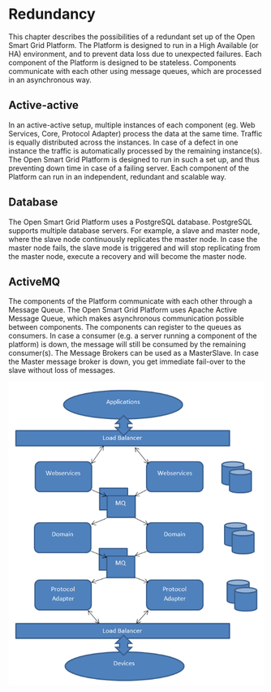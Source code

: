<!--
SPDX-FileCopyrightText: Contributors to the Documentation project

SPDX-License-Identifier: Apache-2.0
-->

# Redundancy

This chapter describes the possibilities of a redundant set up of the Open Smart Grid Platform. The Platform is designed to run in a High Available \(or HA\) environment, and to prevent data loss due to unexpected failures. Each component of the Platform is designed to be stateless. Components communicate with each other using message queues, which are processed in an asynchronous way.

## Active-active

In an active-active setup, multiple instances of each component \(eg. Web Services, Core, Protocol Adapter\) process the data at the same time. Traffic is equally distributed across the instances. In case of a defect in one instance the traffic is automatically processed by the remaining instance\(s\). The Open Smart Grid Platform is designed to run in such a set up, and thus preventing down time in case of a failing server. Each component of the Platform can run in an independent, redundant and scalable way.

## Database

The Open Smart Grid Platform uses a PostgreSQL database. PostgreSQL supports multiple database servers. For example, a slave and master node, where the slave node continuously replicates the master node. In case the master node fails, the slave mode is triggered and will stop replicating from the master node, execute a recovery and will become the master node.

## ActiveMQ

The components of the Platform communicate with each other through a Message Queue. The Open Smart Grid Platform uses Apache Active Message Queue, which makes asynchronous communication possible between components. The components can register to the queues as consumers. In case a consumer \(e.g. a server running a component of the platform\) is down, the message will still be consumed by the remaining consumer\(s\). The Message Brokers can be used as a MasterSlave. In case the Master message broker is down, you get immediate fail-over to the slave without loss of messages.

![Redundancy](../../.gitbook/assets/redundancy.png)

